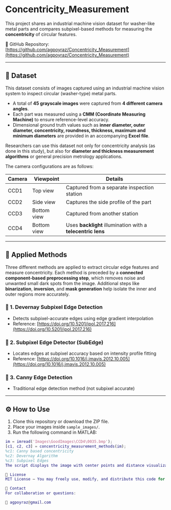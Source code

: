 # Concentricity_Measurement

This project shares an industrial machine vision dataset for washer-like metal parts and compares subpixel-based methods for measuring the **concentricity** of circular features.

🔗 GitHub Repository: [https://github.com/agpoyraz/Concentricity_Measurement](https://github.com/agpoyraz/Concentricity_Measurement)

---

## 📁 Dataset

This dataset consists of images captured using an industrial machine vision system to inspect circular (washer-type) metal parts.

- A total of **45 grayscale images** were captured from **4 different camera angles**.
- Each part was measured using a **CMM (Coordinate Measuring Machine)** to ensure reference-level accuracy.
- Dimensional ground truth values such as **inner diameter, outer diameter, concentricity, roundness, thickness, maximum and minimum diameters** are provided in an accompanying **Excel file**.

Researchers can use this dataset not only for concentricity analysis (as done in this study), but also for **diameter and thickness measurement algorithms** or general precision metrology applications.

The camera configurations are as follows:

| Camera | Viewpoint     | Details                                       |
|--------|----------------|-----------------------------------------------|
| CCD1   | Top view       | Captured from a separate inspection station   |
| CCD2   | Side view      | Captures the side profile of the part         |
| CCD3   | Bottom view    | Captured from another station                 |
| CCD4   | Bottom view    | Uses **backlight** illumination with a **telecentric lens** |

---

## 🧠 Applied Methods

Three different methods are applied to extract circular edge features and measure concentricity. Each method is preceded by a **connected component-based preprocessing step**, which removes noise and unwanted small dark spots from the image. Additional steps like **binarization**, **inversion**, and **mask generation** help isolate the inner and outer regions more accurately.

### 🔸 1. Devernay Subpixel Edge Detection  
- Detects subpixel-accurate edges using edge gradient interpolation  
- Reference: [https://doi.org/10.5201/ipol.2017.216](https://doi.org/10.5201/ipol.2017.216)

### 🔸 2. Subpixel Edge Detector (SubEdge)  
- Locates edges at subpixel accuracy based on intensity profile fitting  
- Reference: [https://doi.org/10.1016/j.imavis.2012.10.005](https://doi.org/10.1016/j.imavis.2012.10.005)

### 🔸 3. Canny Edge Detection  
- Traditional edge detection method (not subpixel accurate)

---


## ⚙️ How to Use

1. Clone this repository or download the ZIP file.
2. Place your images inside `sample_images/`.
3. Run the following command in MATLAB:

```matlab
im = imread('Images\GoodImages\CCD4\0035.bmp');
[c1, c2, c3] = concentricity_measurement_methods(im);
%c1: Canny based concentricity
%c2: Devernay Algorithm
%c3: Subpixel Edges
The script displays the image with center points and distance visualizations.

📖 License
MIT License – You may freely use, modify, and distribute this code for academic or industrial purposes. Please cite the work if used in research.

🤝 Contact
For collaboration or questions:

📧 agpoyraz@gmail.com
